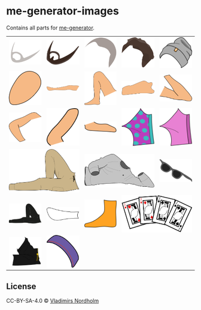 # me-generator-images
Contains all parts for [me-generator](https://github.com/vladdeSV/me-generator).

<table>
  <tr>
    <td><img width="500px" src="./exported/beard 3mm.svg"></td>
    <td><img width="500px" src="./exported/beard bigger.svg"></td>
    <td><img width="500px" src="./exported/hair 1cm.svg"></td>
    <td><img width="500px" src="./exported/hair roff.svg"></td>
    <td><img width="500px" src="./exported/ltt touke.svg"></td>
  </tr>
  <tr>
    <td><img width="500px" src="./exported/head.svg"></td>
    <td><img width="500px" src="./exported/left leg.svg"></td>
    <td><img width="500px" src="./exported/right leg.svg"></td>
    <td><img width="500px" src="./exported/torso.svg"></td>
    <td><img width="500px" src="./exported/left arm.svg"></td>
  </tr>
  <tr>
    <td><img width="500px" src="./exported/right arm.svg"></td>
    <td><img width="500px" src="./exported/left hand.svg"></td>
    <td><img width="500px" src="./exported/right hand.svg"></td>
    <td><img width="500px" src="./exported/underwear 1.svg"></td>
    <td><img width="500px" src="./exported/underwear 2.svg"></td>
  </tr>
  <tr>
    <td colspan="2"><img width="500px" src="./exported/beige cargo pants.svg"></td>
    <td colspan="2"><img width="500px" src="./exported/ltt crewneck.svg"></td>
    <td><img width="500px" src="./exported/minibrills.svg"></td>

  </tr>
  <tr>
    <td><img width="500px" src="./exported/black cargo pants.svg"></td>
    <td><img width="500px" src="./exported/white left sock.svg"></td>
    <td><img width="500px" src="./exported/orange right sock.svg"></td>
    <td colspan="2"><img width="500px" src="./exported/master of none.svg"></td>
  </tr>
  
  <tr>
    <td><img width="500px" src="./exported/jumpshorts.svg"></td>
    <td><img width="500px" src="./exported/80s sweatband.svg"></td>
  </tr>
</table>

## License
CC-BY-SA-4.0 © [Vladimirs Nordholm](https://github.com/vladdeSV) 
